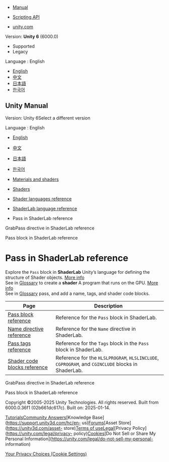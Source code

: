 [](https://docs.unity3d.com)

  * [Manual](../Manual/index.html)
  * [Scripting API](../ScriptReference/index.html)

  * [unity.com](https://unity.com/)

Version: **Unity 6** (6000.0)

  * Supported
  * Legacy

Language : English

  * [English](/Manual/SL-SubShader-pass.html)
  * [中文](/cn/current/Manual/SL-SubShader-pass.html)
  * [日本語](/ja/current/Manual/SL-SubShader-pass.html)
  * [한국어](/kr/current/Manual/SL-SubShader-pass.html)

[](https://docs.unity3d.com)

## Unity Manual

Version: Unity 6Select a different version

Language : English

  * [English](/Manual/SL-SubShader-pass.html)
  * [中文](/cn/current/Manual/SL-SubShader-pass.html)
  * [日本語](/ja/current/Manual/SL-SubShader-pass.html)
  * [한국어](/kr/current/Manual/SL-SubShader-pass.html)

  * [Materials and shaders](materials-and-shaders.html)
  * [Shaders](Shaders.html)
  * [Shader languages reference](shaders-reference.html)
  * [ShaderLab language reference](SL-Reference.html)
  * Pass in ShaderLab reference

[](SL-GrabPass.html)

GrabPass directive in ShaderLab reference

[](SL-Pass.html)

Pass block in ShaderLab reference

# Pass in ShaderLab reference

Explore the `Pass` block in **ShaderLab** Unity’s language for defining the
structure of Shader objects. [More info](SL-Shader.html)  
See in [Glossary](Glossary.html#ShaderLab) to create a **shader** A program
that runs on the GPU. [More info](Shaders.html)  
See in [Glossary](Glossary.html#Shader) pass, and add a name, tags, and shader
code blocks.

**Page** | **Description**  
---|---  
[Pass block reference](SL-Pass.html) | Reference for the `Pass` block in ShaderLab.  
[Name directive reference](SL-Name.html) | Reference for the `Name` directive in ShaderLab.  
[Pass tags reference](SL-PassTags.html) | Reference for the `Tags` block in the `Pass` block in ShaderLab.  
[Shader code blocks reference](shader-shaderlab-code-blocks.html) | Reference for the `HLSLPROGRAM`, `HLSLINCLUDE`, `CGPROGRAM`, and `CGINCLUDE` blocks in ShaderLab.  
  
[](SL-GrabPass.html)

GrabPass directive in ShaderLab reference

[](SL-Pass.html)

Pass block in ShaderLab reference

Copyright ©2005-2025 Unity Technologies. All rights reserved. Built from
6000.0.36f1 (02b661dc617c). Built on: 2025-01-14.

[Tutorials](https://learn.unity.com/)[Community
Answers](https://answers.unity3d.com)[Knowledge
Base](https://support.unity3d.com/hc/en-
us)[Forums](https://forum.unity3d.com)[Asset Store](https://unity3d.com/asset-
store)[Terms of
use](https://docs.unity3d.com/Manual/TermsOfUse.html)[Legal](https://unity.com/legal)[Privacy
Policy](https://unity.com/legal/privacy-
policy)[Cookies](https://unity.com/legal/cookie-policy)[Do Not Sell or Share
My Personal Information](https://unity.com/legal/do-not-sell-my-personal-
information)

[Your Privacy Choices (Cookie Settings)](javascript:void\(0\);)

